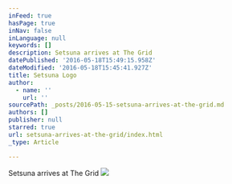 ```yaml
---
inFeed: true
hasPage: true
inNav: false
inLanguage: null
keywords: []
description: Setsuna arrives at The Grid
datePublished: '2016-05-18T15:49:15.958Z'
dateModified: '2016-05-18T15:45:41.927Z'
title: Setsuna Logo
author:
  - name: ''
    url: ''
sourcePath: _posts/2016-05-15-setsuna-arrives-at-the-grid.md
authors: []
publisher: null
starred: true
url: setsuna-arrives-at-the-grid/index.html
_type: Article

---
```

Setsuna arrives at The Grid
![](https://the-grid-user-content.s3-us-west-2.amazonaws.com/e692f37e-53f2-4b02-a0c5-352ec33abd71.jpg)